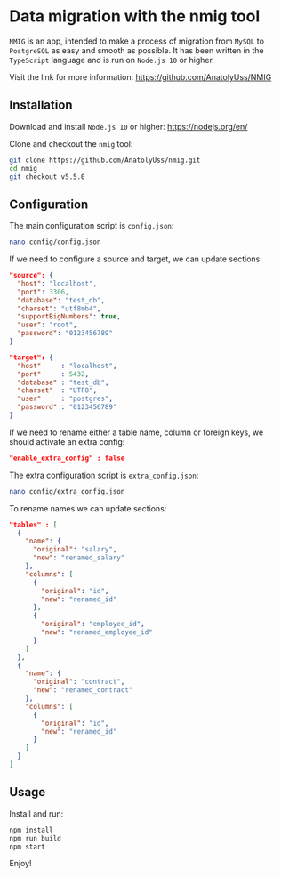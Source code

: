 # Data migration with the nmig tool

`NMIG` is an app, intended to make a process of migration from `MySQL` to `PostgreSQL` as easy and smooth as possible.
It has been written in the `TypeScript` language and is run on `Node.js 10` or higher.

Visit the link for more information: https://github.com/AnatolyUss/NMIG

## Installation

Download and install `Node.js 10` or higher: https://nodejs.org/en/

Clone and checkout the `nmig` tool:

```bash
git clone https://github.com/AnatolyUss/nmig.git
cd nmig
git checkout v5.5.0
```

## Configuration

The main configuration script is `config.json`:

```bash
nano config/config.json
```

If we need to configure a source and target, we can update sections:

```json
"source": {
  "host": "localhost",
  "port": 3306,
  "database": "test_db",
  "charset": "utf8mb4",
  "supportBigNumbers": true,
  "user": "root",
  "password": "0123456789"
}
```

```json
"target": {
  "host"     : "localhost",
  "port"     : 5432,
  "database" : "test_db",
  "charset"  : "UTF8",
  "user"     : "postgres",
  "password" : "0123456789"
}
```

If we need to rename either a table name, column or foreign keys, we should activate an extra config:

```json
"enable_extra_config" : false
```

The extra configuration script is `extra_config.json`:

```bash
nano config/extra_config.json
```

To rename names we can update sections:

```json
"tables" : [
  {
    "name": {
      "original": "salary",
      "new": "renamed_salary"
    },
    "columns": [
      {
        "original": "id",
        "new": "renamed_id"
      },
      {
        "original": "employee_id",
        "new": "renamed_employee_id"
      }
    ]
  },
  {
    "name": {
      "original": "contract",
      "new": "renamed_contract"
    },
    "columns": [
      {
        "original": "id",
        "new": "renamed_id"
      }
    ]
  }
]
```

## Usage

Install and run:

```bash
npm install
npm run build
npm start
```

Enjoy!